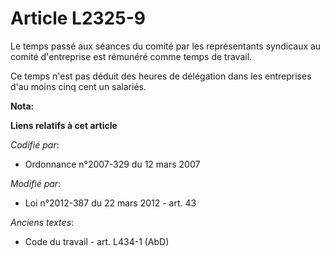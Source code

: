 # Article L2325-9

Le temps passé aux séances du comité par les représentants syndicaux au comité d'entreprise est rémunéré comme temps de
travail.

Ce temps n'est pas déduit des heures de délégation dans les entreprises d'au moins cinq cent un salariés.

**Nota:**



**Liens relatifs à cet article**

_Codifié par_:

  - Ordonnance n°2007-329 du 12 mars 2007

_Modifié par_:

  - Loi n°2012-387 du 22 mars 2012 - art. 43

_Anciens textes_:

  - Code du travail - art. L434-1 (AbD)
